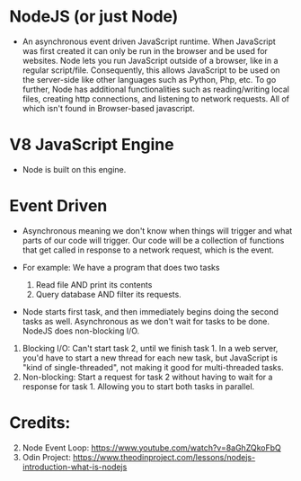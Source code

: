 # NodeJS (or just Node)

- An asynchronous event driven JavaScript runtime. When JavaScript was first created it can only be run in the browser
  and be used for websites. Node lets you run JavaScript outside of a browser, like in a regular
  script/file. Consequently, this allows JavaScript to be used on the server-side like other
  languages such as Python, Php, etc. To go further, Node has additional functionalities
  such as reading/writing local files, creating http connections, and listening to
  network requests. All of which isn't found in Browser-based javascript.

# V8 JavaScript Engine

- Node is built on this engine.

# Event Driven

- Asynchronous meaning we don't know when things will
  trigger and what parts of our code will trigger. Our code
  will be a collection of functions that get called in response
  to a network request, which is the event.

- For example: We have a program that does two tasks
  1. Read file AND print its contents
  2. Query database AND filter its requests.
- Node starts first task, and then immediately
  begins doing the second tasks as well. Asynchronous as
  we don't wait for tasks to be done. NodeJS does non-blocking
  I/O.

1. Blocking I/O: Can't start task 2, until we
   finish task 1. In a web server, you'd have to start
   a new thread for each new task, but JavaScript is
   "kind of single-threaded", not making it good for
   multi-threaded tasks.
2. Non-blocking: Start a request for task 2 without
   having to wait for a response for task 1. Allowing
   you to start both tasks in parallel.

# Credits:

2. Node Event Loop: https://www.youtube.com/watch?v=8aGhZQkoFbQ
3. Odin Project: https://www.theodinproject.com/lessons/nodejs-introduction-what-is-nodejs
